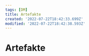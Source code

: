 ```yaml
---
tags: [DM]
title: Artefakte
created: '2022-07-22T18:42:33.699Z'
modified: '2022-07-22T18:42:38.593Z'
---
```


# Artefakte
